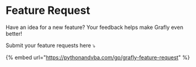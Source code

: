 # Feature Request

Have an idea for a new feature? Your feedback helps make Grafly even better!

Submit your feature requests here ⤵️

{% embed url="https://pythonandvba.com/go/grafly-feature-request" %}

